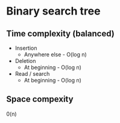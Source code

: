 # Binary search tree

## Time complexity (balanced)

- Insertion
  - Anywhere else - O(log n)
- Deletion
  - At beginning - O(log n)
- Read / search
  - At beginning - O(log n)

## Space compexity

0(n)
